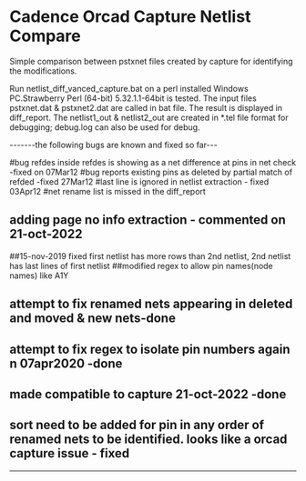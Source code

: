 # Cadence Orcad Capture Netlist Compare
Simple comparison between pstxnet files created by capture for identifying the modifications.


Run netlist_diff_vanced_capture.bat on a perl installed Windows PC.Strawberry Perl (64-bit) 5.32.1.1-64bit is tested.
The input files pstxnet.dat & pstxnet2.dat are called in bat file. The result is displayed in diff_report. The netlist1_out & netlist2_out are created in *.tel file format for debugging;
debug.log can also be used for debug.

-------the following bugs are known and fixed so far---

#bug refdes inside refdes is showing as a net difference at pins in net check -fixed on 07Mar12
#bug reports existing pins as deleted by partial match of refded -fixed 27Mar12
#last line is ignored in netlist extraction - fixed 03Apr12
#net rename list is missed in the diff_report

## adding page no info extraction  - commented on 21-oct-2022

##15-nov-2019 fixed first netlist has more rows than 2nd netlist, 2nd netlist has last lines of first netlist
##modified regex to allow pin names(node names) like A1Y

## attempt to fix renamed nets appearing in deleted and moved & new nets-done
## attempt to fix regex to isolate pin numbers again n 07apr2020 -done

## made compatible to capture 21-oct-2022 -done
## sort need to be added for pin in any order of renamed nets to be identified. looks like a orcad capture issue - fixed
----------------------------------
